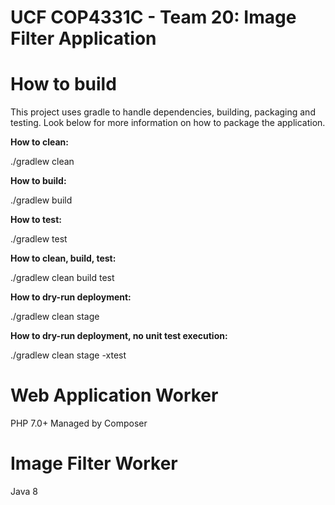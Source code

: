 # UCF COP4331C - Team 20: Image Filter Application


# How to build
This project uses gradle to handle dependencies, building, packaging and testing. Look below for more information on how to package the application.

**How to clean:**

./gradlew clean

**How to build:**

./gradlew build

**How to test:**

./gradlew test

**How to clean, build, test:**

./gradlew clean build test

**How to dry-run deployment:**

./gradlew clean stage

**How to dry-run deployment, no unit test execution:**

./gradlew clean stage -xtest



# Web Application Worker
PHP 7.0+ Managed by Composer


# Image Filter Worker
Java 8
